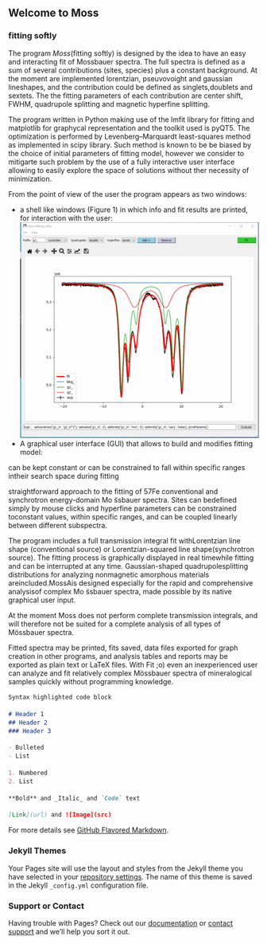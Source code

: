 ## Welcome to Moss
### fitting softly

The program *Moss*(fitting softly) is designed by the idea to have an easy and interacting fit of Mossbauer spectra.
The full spectra is defined as a sum of several contributions (sites, species) plus a constant background. 
At the moment are implemented lorentzian, pseuvovoight and gaussian lineshapes, and the contribution could be defined as singlets,doublets and sextets.
The the fitting parameters of each contribution are center shift, FWHM, quadrupole splitting and magnetic hyperfine splitting.

The program written in Python making use of the lmfit library for fitting and matplotlib for graphycal representation and the toolkit used is pyQT5.
The optimization is performed by Levenberg–Marquardt least-squares method as implemented in scipy library. Such method is known to be be biased by the choice of initial parameters of fitting model, however we consider to mitigarte such problem by the use of a fully interactive user interface allowing to easily explore the space of solutions without ther necessity of minimization.

From the point of view of the user the program appears as two windows:
* a shell like windows (Figure 1) in which info and fit results are printed, for interaction with the user:
![](https://github.com/Prestipino/Moss/blob/gh-pages/Clipboard01b.png)
* A  graphical user interface (GUI) that allows to build and modifies fitting model:



can be kept constant or can be constrained to fall within specific ranges intheir search space during fitting


straightforward approach to the fitting of 57Fe conventional and synchrotron energy-domain Mo ̈ssbauer spectra. Sites can bedefined simply by mouse clicks and hyperfine parameters can be constrained toconstant values, within specific ranges, and can be coupled linearly between different subspectra. 

The program includes a full transmission integral fit withLorentzian line shape (conventional source) or Lorentzian-squared line shape(synchrotron source). The fitting process is graphically displayed in real timewhile fitting and can be interrupted at any time. Gaussian-shaped quadrupolesplitting distributions for analyzing nonmagnetic amorphous materials areincluded.MossAis designed especially for the rapid and comprehensive analysisof complex Mo ̈ssbauer spectra, made possible by its native graphical user input.

At the moment Moss does not perform complete transmission integrals, and will therefore not be suited for a complete analysis of all types of Mössbauer spectra.

Fitted spectra may be printed, fits saved, data files exported for graph creation in other programs, and analysis tables and reports may be exported as plain text or LaTeX files. With Fit ;o) even an inexperienced user can analyze and fit relatively complex Mössbauer spectra of mineralogical samples quickly without programming knowledge.




```markdown
Syntax highlighted code block

# Header 1
## Header 2
### Header 3

- Bulleted
- List

1. Numbered
2. List

**Bold** and _Italic_ and `Code` text

[Link](url) and ![Image](src)
```

For more details see [GitHub Flavored Markdown](https://guides.github.com/features/mastering-markdown/).

### Jekyll Themes

Your Pages site will use the layout and styles from the Jekyll theme you have selected in your [repository settings](https://github.com/Prestipino/Moss/settings). The name of this theme is saved in the Jekyll `_config.yml` configuration file.

### Support or Contact

Having trouble with Pages? Check out our [documentation](https://docs.github.com/categories/github-pages-basics/) or [contact support](https://github.com/contact) and we’ll help you sort it out.
